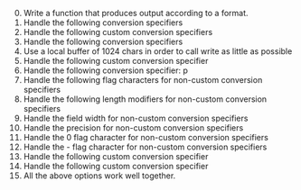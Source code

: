 0.	Write a function that produces output according to a format.
1.	Handle the following conversion specifiers
2.	Handle the following custom conversion specifiers
3.	Handle the following conversion specifiers
4.	Use a local buffer of 1024 chars in order to call write as little as possible
5.	Handle the following custom conversion specifier
6.	Handle the following conversion specifier: p
7.	Handle the following flag characters for non-custom conversion specifiers
8.	Handle the following length modifiers for non-custom conversion specifiers
9.	Handle the field width for non-custom conversion specifiers
10.	Handle the precision for non-custom conversion specifiers
11.	Handle the 0 flag character for non-custom conversion specifiers
12.	Handle the - flag character for non-custom conversion specifiers
13.	Handle the following custom conversion specifier
14.	Handle the following custom conversion specifier
15.	All the above options work well together.
